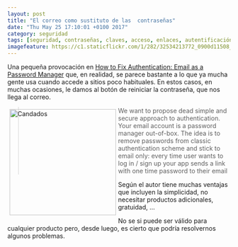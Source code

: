 ```yaml
---
layout: post
title: "El correo como sustituto de las  contraseñas"
date: "Thu May 25 17:10:01 +0100 2017"
category: seguridad
tags: [seguridad, contraseñas, claves, acceso, enlaces, autentificación, autorización]
imagefeature: https://c1.staticflickr.com/1/282/32534213772_0900d11508_m.jpg
---
```





Una pequeña provocación en [How to Fix Authentication: Email as a Password Manager](https://sakurity.com/blog/2015/04/10/email_password_manager.html) que, en realidad, se parece bastante a lo que ya mucha gente usa cuando accede a sitios poco habituales. En estos casos, en muchas ocasiones, le damos al botón de reiniciar la contraseña, que nos llega al correo.

<a href="https://www.flickr.com/photos/fernand0/32534213772" title="Candados"><img src="https://c1.staticflickr.com/1/282/32534213772_0900d11508_m.jpg" width="240"  alt="Candados" style="float:left; margin:5px"></a>

> We want to propose dead simple and secure approach to authentication. Your email account is a password manager out-of-box. The idea is to remove passwords from classic authentication scheme and stick to email only: every time user wants to log in / sign up your app sends a link with one time password to their email

Según el autor tiene muchas ventajas que incluyen la simplicidad, no necesitar productos adicionales, gratuidad, ... 

No se si puede ser válido para cualquier producto pero, desde luego, es cierto que podría resolvernos algunos problemas.
